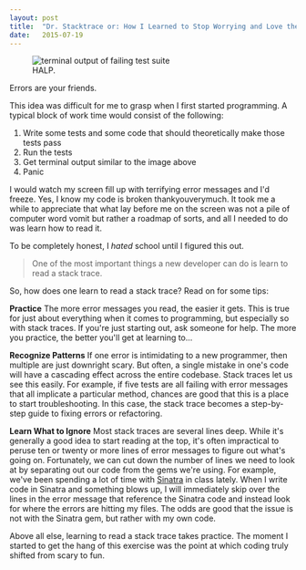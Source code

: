 ```yaml
---
layout: post
title:  "Dr. Stacktrace or: How I Learned to Stop Worrying and Love the Bomb"
date:   2015-07-19
---
```


<figure>
  <img src="./assets/failing_test.png" alt="terminal output of failing test suite">
  <figcaption>HALP.</figcaption>
</figure>

<p class="intro"><span class="dropcap">E</span>rrors are your friends.</p>

This idea was difficult for me to grasp when I first started programming. A typical block of work time would consist of the following:

1. Write some tests and some code that should theoretically make those tests pass
2. Run the tests
3. Get terminal output similar to the image above
4. Panic

I would watch my screen fill up with terrifying error messages and I'd freeze. Yes, I know my code is broken thankyouverymuch. It took me a while to appreciate that what lay before me on the screen was not a pile of computer word vomit but rather a roadmap of sorts, and all I needed to do was learn how to read it.

To be completely honest, I *hated* school until I figured this out.

<blockquote>One of the most important things a new developer can do is learn to read a stack trace.</blockquote>

So, how does one learn to read a stack trace? Read on for some tips:

**Practice**
The more error messages you read, the easier it gets. This is true for just
about everything when it comes to programming, but especially so with stack
traces. If you're just starting out, ask someone for help. The more you
practice, the better you'll get at learning to...

**Recognize Patterns**
If one error is intimidating to a new programmer, then multiple are just
downright scary. But often, a single mistake in one's code will have a cascading
effect across the entire codebase. Stack traces let us see this easily. For
example, if five tests are all failing with error messages that all implicate a
particular method, chances are good that this is a place to start
troubleshooting. In this case, the stack trace becomes a step-by-step guide to
fixing errors or refactoring.

**Learn What to Ignore**
Most stack traces are several lines deep. While it's generally a good idea to
start reading at the top, it's often impractical to peruse ten or twenty or more lines of error messages to figure out what's going on. Fortunately, we can cut down the number of lines we need to look at by separating out our code from the gems we're using. For example, we've been spending a lot of time with [Sinatra](http://www.sinatrarb.com/) in
class lately. When I write code in Sinatra and something blows up, I will
immediately skip over the lines in the error message that reference the Sinatra
code and instead look for where the errors are hitting my files. The odds are
good that the issue is not with the Sinatra gem, but rather with my own code.

Above all else, learning to read a stack trace takes practice. The moment I
started to get the hang of this exercise was the point at which coding truly
shifted from scary to fun.
